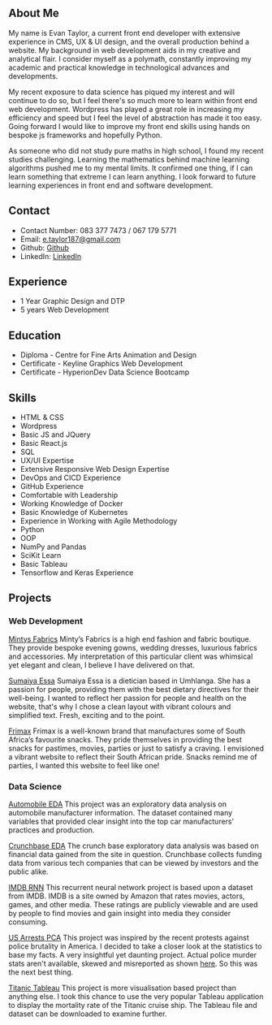 ## About Me

My name is Evan Taylor, a current front end developer with extensive experience in CMS, UX & UI design, and the overall production behind a website. My background in web development aids in my creative and analytical flair.  I consider myself as a polymath, constantly improving my academic and practical knowledge in technological advances and developments. 

My recent exposure to data science has piqued my interest and will continue to do so, but I feel there's so much more to learn within front end web development. Wordpress has played a great role in increasing my efficiency and speed but I feel the level of abstraction has made it too easy. Going forward I would like to improve my front end skills using hands on bespoke js frameworks and hopefully Python. 

As someone who did not study pure maths in high school, I found my recent studies challenging. Learning the mathematics behind machine learning algorithms pushed me to my mental limits. It confirmed one thing, if I can learn something that extreme I can learn anything. I look forward to future learning experiences in front end and software development.

## Contact

- Contact Number: 083 377 7473 / 067 179 5771
- Email: e.taylor187@gmail.com
- Github: [Github](https://github.com/EvGT187)
- LinkedIn: [LinkedIn](https://www.linkedin.com/in/evan-gabriel-taylor/)

## Experience
- 1 Year Graphic Design and DTP
- 5 years Web Development

## Education
- Diploma - Centre for Fine Arts Animation and Design
- Certificate - Keyline Graphics Web Development
- Certificate - HyperionDev Data Science Bootcamp

## Skills
- HTML & CSS
- Wordpress
- Basic JS and JQuery
- Basic React.js
- SQL
- UX/UI Expertise
- Extensive Responsive Web Design Expertise
- DevOps and CICD Experience
- GitHub Experience
- Comfortable with Leadership
- Working Knowledge of Docker
- Basic Knowledge of Kubernetes
- Experience in Working with Agile Methodology
- Python
- OOP
- NumPy and Pandas
- SciKit Learn
- Basic Tableau
- Tensorflow and Keras Experience


## Projects
### Web Development
[Mintys Fabrics](https://www.mintysfabrics.co.za/)
Minty’s Fabrics is a high end fashion and fabric boutique. They provide bespoke evening gowns, wedding dresses, luxurious fabrics and accessories. My interpretation of this particular client was whimsical yet elegant and clean, I believe I have delivered on that. 

[Sumaiya Essa](https://www.umhlangadietitian.co.za/)
Sumaiya Essa is a dietician based in Umhlanga. She has a passion for people, providing them with the best dietary directives for their well-being. I wanted to reflect her passion for people and health on the website, that's why I chose a clean layout with vibrant colours and simplified text. Fresh, exciting and to the point. 

[Frimax](https://www.frimax.co.za/)
Frimax is a well-known brand that  manufactures some of South Africa’s favourite snacks. They pride themselves in providing the best snacks for pastimes, movies, parties or just to satisfy a craving. I envisioned a vibrant website to reflect their South African pride. Snacks remind me of parties, I wanted this website to feel like one!


### Data Science
[Automobile EDA](https://github.com/EvGT187/Automobile-EDA)
This project was an exploratory data analysis on automobile manufacturer information. The dataset contained many variables that provided clear insight into the top car manufacturers’ practices and production.


[Crunchbase EDA](https://github.com/EvGT187/Crunchbase-EDA)
The crunch base exploratory data analysis was based on financial data gained from the site in question. Crunchbase collects funding data from various tech companies that can be viewed by investors and the public alike.


[IMDB RNN](https://github.com/EvGT187/IMDB-RNN)
This recurrent neural network project is based upon a dataset from IMDB. IMDB is a site owned by Amazon that rates movies, actors, games, and other media. These ratings are publicly viewable and are used by people to find movies and gain insight into media they consider consuming.

[US Arrests PCA](https://github.com/EvGT187/US-Arrests-EDA)
This project was inspired by the recent protests against police brutality in America. I decided to take a closer look at the statistics to base my facts. A very insightful yet daunting project. Actual police murder stats aren't available, skewed and misreported as shown [here](https://www.youtube.com/watch?v=zaD84DTGULo&t=81s&ab_channel=LastWeekTonight). So this was the next best thing.

[Titanic Tableau](https://github.com/EvGT187/Titanic-Tableau)
This project is more visualisation based project than anything else. I took this chance to use the very popular Tableau application to display the mortality rate of the Titanic cruise ship. The Tableau file and dataset can be downloaded to examine further.
